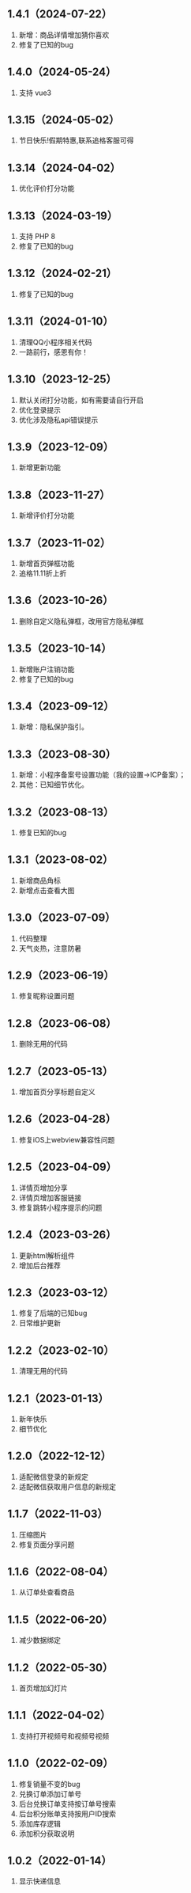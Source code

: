 ## 1.4.1（2024-07-22）
1. 新增：商品详情增加猜你喜欢
2. 修复了已知的bug

## 1.4.0（2024-05-24）
1. 支持 vue3

## 1.3.15（2024-05-02）
1. 节日快乐!假期特惠,联系追格客服可得

## 1.3.14（2024-04-02）
1. 优化评价打分功能

## 1.3.13（2024-03-19）
1. 支持 PHP 8
2. 修复了已知的bug

## 1.3.12（2024-02-21）
1. 修复了已知的bug

## 1.3.11（2024-01-10）
1. 清理QQ小程序相关代码
2. 一路前行，感恩有你！

## 1.3.10（2023-12-25）
1. 默认关闭打分功能，如有需要请自行开启
2. 优化登录提示
3. 优化涉及隐私api错误提示

## 1.3.9（2023-12-09）
1. 新增更新功能

## 1.3.8（2023-11-27）
1. 新增评价打分功能

## 1.3.7（2023-11-02）
1. 新增首页弹框功能
2. 追格11.11折上折

## 1.3.6（2023-10-26）
1. 删除自定义隐私弹框，改用官方隐私弹框

## 1.3.5（2023-10-14）
1. 新增账户注销功能
2. 修复了已知的bug

## 1.3.4（2023-09-12）
1. 新增：隐私保护指引。

## 1.3.3（2023-08-30）
1. 新增：小程序备案号设置功能（我的设置→ICP备案）；
2. 其他：已知细节优化。

## 1.3.2（2023-08-13）
1. 修复已知的bug

## 1.3.1（2023-08-02）
1. 新增商品角标
2. 新增点击查看大图

## 1.3.0（2023-07-09）
1. 代码整理
2. 天气炎热，注意防暑

## 1.2.9（2023-06-19）
1. 修复昵称设置问题

## 1.2.8（2023-06-08）
1. 删除无用的代码

## 1.2.7（2023-05-13）
1. 增加首页分享标题自定义

## 1.2.6（2023-04-28）
1. 修复iOS上webview兼容性问题

## 1.2.5（2023-04-09）
1. 详情页增加分享
2. 详情页增加客服链接
3. 修复跳转小程序提示的问题

## 1.2.4（2023-03-26）
1. 更新html解析组件
2. 增加后台推荐

## 1.2.3（2023-03-12）
1. 修复了后端的已知bug
2. 日常维护更新

## 1.2.2（2023-02-10）
1. 清理无用的代码

## 1.2.1（2023-01-13）
1. 新年快乐
2. 细节优化

## 1.2.0（2022-12-12）
1. 适配微信登录的新规定
2. 适配微信获取用户信息的新规定

## 1.1.7（2022-11-03）
1. 压缩图片
2. 修复页面分享问题

## 1.1.6（2022-08-04）
1. 从订单处查看商品

## 1.1.5（2022-06-20）
1. 减少数据绑定

## 1.1.2（2022-05-30）
1. 首页增加幻灯片

## 1.1.1（2022-04-02）
1. 支持打开视频号和视频号视频

## 1.1.0（2022-02-09）
1. 修复销量不变的bug
2. 兑换订单添加订单号
3. 后台兑换订单支持按订单号搜索
4. 后台积分账单支持按用户ID搜索
5. 添加库存逻辑
6. 添加积分获取说明

## 1.0.2（2022-01-14）
1. 显示快递信息
